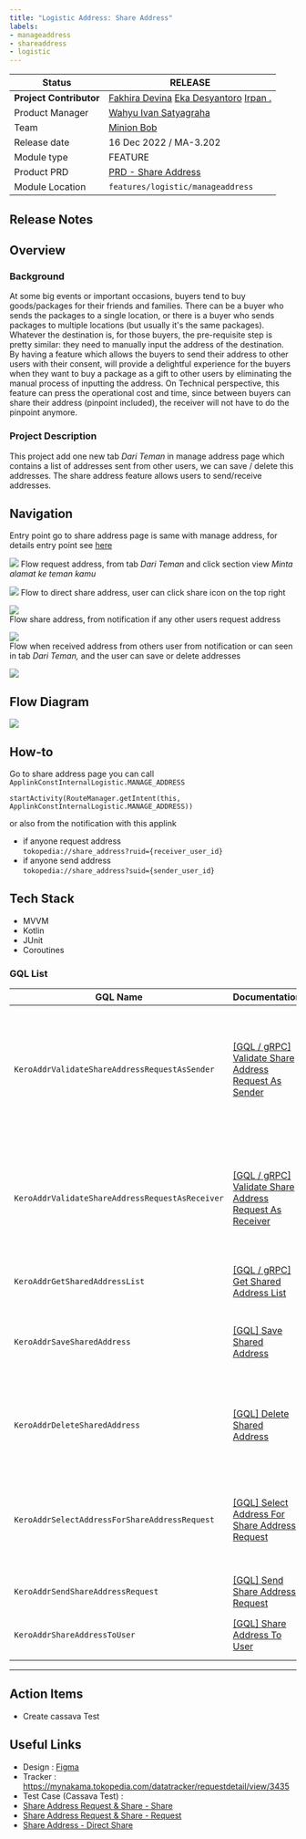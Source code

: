 ```yaml
---
title: "Logistic Address: Share Address"
labels:
- manageaddress
- shareaddress
- logistic
---
```


<!--left header table-->
| **Status**              | <!--start status:GREEN-->RELEASE<!--end status-->                                                                                                                                                                                                                                                          |
|-------------------------|------------------------------------------------------------------------------------------------------------------------------------------------------------------------------------------------------------------------------------------------------------------------------------------------------------|
| **Project Contributor** | [Fakhira Devina](https://tokopedia.atlassian.net/wiki/people/61077e53b704b40068e80a8e?ref=confluence) [Eka Desyantoro](https://tokopedia.atlassian.net/wiki/people/6283196bd9ddcc006e9c7a85?ref=confluence) [Irpan .](https://tokopedia.atlassian.net/wiki/people/6253578a3bf0f0007015669c?ref=confluence) |
| Product Manager         | [Wahyu Ivan Satyagraha](https://tokopedia.atlassian.net/wiki/people/61ad4312c15977006a17ce75?ref=confluence)                                                                                                                                                                                               |
| Team                    | [Minion Bob](https://tokopedia.atlassian.net/people/team/2373d8a6-1afc-4f2a-aa7a-63855c273051)                                                                                                                                                                                                             |
| Release date            | 16 Dec 2022 / <!--start status:GREY-->MA-3.202<!--end status-->                                                                                                                                                                                                                                            |
| Module type             | <!--start status:YELLOW-->FEATURE<!--end status-->                                                                                                                                                                                                                                                         |
| Product PRD             | [PRD - Share Address](https://docs.google.com/document/d/12WmxwOm3HBdi3PcxbrkeV1DOkqZzLC7bzom_7MRnML8/edit)                                                                                                                                                                                                |
| Module Location         | `features/logistic/manageaddress`                                                                                                                                                                                                                                                                          |

<!--toc-->

## Release Notes

<!--start expand:16 Dec 2022 (MA-3.202)-->

<!--end expand-->

## Overview

### Background

At some big events or important occasions, buyers tend to buy goods/packages for their friends and families. There can be a buyer who sends the packages to a single location, or there is a buyer who sends packages to multiple locations (but usually it's the same packages). Whatever the destination is, for those buyers, the pre-requisite step is pretty similar: they need to manually input the address of the destination.  
By having a feature which allows the buyers to send their address to other users with their consent, will provide a delightful experience for the buyers when they want to buy a package as a gift to other users by eliminating the manual process of inputting the address. On Technical perspective, this feature can press the operational cost and time, since between buyers can share their address (pinpoint included), the receiver will not have to do the pinpoint anymore.

### Project Description

This project add one new tab *Dari Teman* in manage address page which contains a list of addresses sent from other users, we can save / delete this addresses. The share address feature allows users to send/receive addresses.

## Navigation

Entry point go to share address page is same with manage address, for details entry point see [here](https://tokopedia.atlassian.net/wiki/spaces/PA/pages/2034631638/Source+Param+Manage+Address+Entry+Point)

![](https://docs-android.tokopedia.net/images/docs/manageaddress/shareaddress/navigation_one.png)
Flow request address, from tab *Dari Teman* and click section view *Minta alamat ke teman kamu*

![](https://docs-android.tokopedia.net/images/docs/manageaddress/shareaddress/navigation_two.png)
Flow to direct share address, user can click share icon on the top right

![](https://docs-android.tokopedia.net/images/docs/manageaddress/shareaddress/navigation_three.png)  
Flow share address, from notification if any other users request address

![](https://docs-android.tokopedia.net/images/docs/manageaddress/shareaddress/navigation_four.png)  
Flow when received address from others user from notification or can seen in tab *Dari Teman,* and the user can save or delete addresses

![](https://docs-android.tokopedia.net/images/docs/manageaddress/shareaddress/navigation_five.png)

## Flow Diagram

![](https://docs-android.tokopedia.net/images/docs/manageaddress/shareaddress/share_address_drawio.png)

## How-to

Go to share address page you can call `ApplinkConstInternalLogistic.MANAGE_ADDRESS` 



```
startActivity(RouteManager.getIntent(this, ApplinkConstInternalLogistic.MANAGE_ADDRESS))
```

or also from the notification with this applink

- if anyone request address  
`tokopedia://share_address?ruid={receiver_user_id}`
- if anyone send address  
`tokopedia://share_address?suid={sender_user_id}`

## Tech Stack

- MVVM
- Kotlin
- JUnit
- Coroutines

### GQL List



| **GQL Name** | **Documentation** | **Description** |
| --- | --- | --- |
| `KeroAddrValidateShareAddressRequestAsSender` | [[GQL / gRPC] Validate Share Address Request As Sender](https://tokopedia.atlassian.net/wiki/spaces/LG/pages/2004192040)  | To validate share address request as sender when entry point from notification center (has param `ruid`) |
| `KeroAddrValidateShareAddressRequestAsReceiver` | [[GQL / gRPC] Validate Share Address Request As Receiver](https://tokopedia.atlassian.net/wiki/spaces/LG/pages/2004485920)  | To validate share address request as receiver when entry point from notification center (has param `suid`) |
| `KeroAddrGetSharedAddressList` | [[GQL / gRPC] Get Shared Address List](https://tokopedia.atlassian.net/wiki/spaces/LG/pages/1989414063)  | To get shared address list |
| `KeroAddrSaveSharedAddress` | [[GQL] Save Shared Address](https://tokopedia.atlassian.net/wiki/spaces/LG/pages/1991345373)  | To save shared address (support to save multiple address) |
| `KeroAddrDeleteSharedAddress` | [[GQL] Delete Shared Address](https://tokopedia.atlassian.net/wiki/spaces/LG/pages/1991345365)  | To delete shared address (support to delete multiple address) |
| `KeroAddrSelectAddressForShareAddressRequest` | [[GQL] Select Address For Share Address Request](https://tokopedia.atlassian.net/wiki/spaces/LG/pages/1991345381)  | To share address from notification center when there is an address request  |
| `KeroAddrSendShareAddressRequest` | [[GQL] Send Share Address Request](https://tokopedia.atlassian.net/wiki/spaces/LG/pages/1991345389)  | To request address to other user |
| `KeroAddrShareAddressToUser` | [[GQL] Share Address To User](https://tokopedia.atlassian.net/wiki/spaces/LG/pages/1991836660)  | To share address from address list |



---

## Action Items

- Create cassava Test

## Useful Links

- Design : [Figma](https://www.figma.com/file/8JT5Va3Bxgk2fAiX0pAn3y/Address-v3.3---Share-Address?node-id=732%3A85129&t=BsNPGPAHJMDhxXyo-0)
- Tracker : <https://mynakama.tokopedia.com/datatracker/requestdetail/view/3435>
- Test Case (Cassava Test) :   
- [Share Address Request & Share - Share](https://mynakama.tokopedia.com/tracker-test-case/detail/346)   
- [Share Address Request & Share - Request](https://mynakama.tokopedia.com/tracker-test-case/detail/345)   
- [Share Address - Direct Share](https://mynakama.tokopedia.com/tracker-test-case/detail/343)